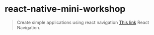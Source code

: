 # react-native-mini-workshop

> Create simple applications using react navigation
[This link](https://reactnavigation.org/) React Navigation.
